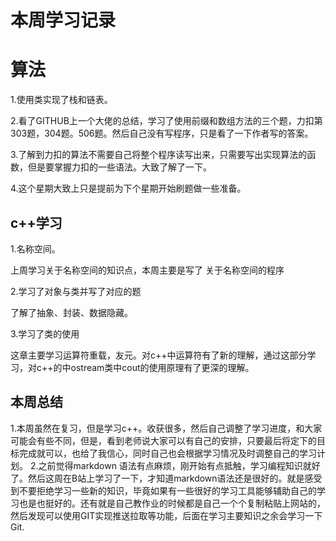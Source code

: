 # 本周学习记录

# 算法

1.使用类实现了栈和链表。

2.看了GITHUB上一个大佬的总结，学习了使用前缀和数组方法的三个题，力扣第303题，304题。506题。然后自己没有写程序，只是看了一下作者写的答案。

3.了解到力扣的算法不需要自己将整个程序读写出来，只需要写出实现算法的函数，但是要掌握力扣的一些语法。大致了解了一下。

4.这个星期大致上只是提前为下个星期开始刷题做一些准备。

## c++学习

1.名称空间。

上周学习关于名称空间的知识点，本周主要是写了 关于名称空间的程序

2.学习了对象与类并写了对应的题

了解了抽象、封装、数据隐藏。

3.学习了类的使用

这章主要学习运算符重载，友元。对c++中运算符有了新的理解，通过这部分学习，对c++的中ostream类中cout的使用原理有了更深的理解。

## 本周总结

1.本周虽然在复习，但是学习c++。收获很多，然后自己调整了学习进度，和大家可能会有些不同，但是，看到老师说大家可以有自己的安排，只要最后将定下的目标完成就可以，也给了我信心，同时自己也会根据学习情况及时调整自己的学习计划。
2.之前觉得markdown 语法有点麻烦，刚开始有点抵触，学习编程知识就好了。然后这周在B站上学习了一下，才知道markdown语法还是很好的。就是感受到不要拒绝学习一些新的知识，毕竟如果有一些很好的学习工具能够辅助自己的学习也是也挺好的。还有就是自己教作业的时候都是自己一个个复制粘贴上网站的，然后发现可以使用GIT实现推送拉取等功能，后面在学习主要知识之余会学习一下Git.

